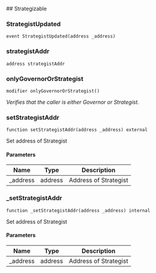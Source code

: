 ﻿﻿## Strategizable


### StrategistUpdated

```solidity
event StrategistUpdated(address _address)
```

### strategistAddr

```solidity
address strategistAddr
```

### onlyGovernorOrStrategist

```solidity
modifier onlyGovernorOrStrategist()
```

_Verifies that the caller is either Governor or Strategist._

### setStrategistAddr

```solidity
function setStrategistAddr(address _address) external
```



Set address of Strategist

#### Parameters

| Name | Type | Description |
| ---- | ---- | ----------- |
| _address | address | Address of Strategist |


### _setStrategistAddr

```solidity
function _setStrategistAddr(address _address) internal
```



Set address of Strategist

#### Parameters

| Name | Type | Description |
| ---- | ---- | ----------- |
| _address | address | Address of Strategist |


